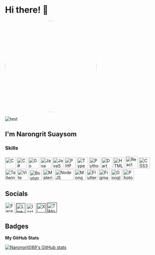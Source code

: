 # Hi there! 👋

<div>
  <div>
  <img src="https://media4.giphy.com/media/v1.Y2lkPTc5MGI3NjExOWFydnl2czRlZXIyeHk5dzZkdmpkMGZhbWYyanhwdWRua2N5N2ZvYiZlcD12MV9pbnRlcm5hbF9naWZfYnlfaWQmY3Q9Zw/qgQUggAC3Pfv687qPC/giphy.gif" style="width: 300px; height: auto; border-radius: 50%;" />
</div>
<p align="left">
  <img src="https://komarev.com/ghpvc/?username=test&label=Profile%20views&color=0e75b6&style=flat" alt="test" />
</p>

  ## I'm Narongrit Suaysom


### Skills

<p align="left">
  <img src="https://upload.wikimedia.org/wikipedia/commons/1/19/C_Logo.png?20201023095457" width="34" height="36" alt="C" />
  <img src="https://upload.wikimedia.org/wikipedia/commons/thumb/b/bd/Logo_C_sharp.svg/384px-Logo_C_sharp.svg.png?20221121173824" width="34" height="36" alt="C#" />
  <img src="https://raw.githubusercontent.com/danielcranney/readme-generator/main/public/icons/skills/go-colored.svg" width="36" height="36" alt="Go" />
  <img src="https://raw.githubusercontent.com/danielcranney/readme-generator/main/public/icons/skills/java-colored.svg" width="36" height="36" alt="Java" />
  <img src="https://raw.githubusercontent.com/danielcranney/readme-generator/main/public/icons/skills/javascript-colored.svg" width="36" height="36" alt="JavaScript" />
  <img src="https://raw.githubusercontent.com/danielcranney/readme-generator/main/public/icons/skills/php-colored.svg" width="36" height="36" alt="PHP" />
  <img src="https://raw.githubusercontent.com/danielcranney/readme-generator/main/public/icons/skills/typescript-colored.svg" width="36" height="36" alt="TypeScript" />
  <img src="https://raw.githubusercontent.com/danielcranney/readme-generator/main/public/icons/skills/python-colored.svg" width="36" height="36" alt="Python" />
  <img src="https://dart-code.gallerycdn.vsassets.io/extensions/dart-code/dart-code/3.83.20240201/1706802331870/Microsoft.VisualStudio.Services.Icons.Default" width="36" height="36" alt="Dart" />
  <img src="https://cdn-icons-png.flaticon.com/512/732/732212.png" width="36" height="36" alt="HTML5" />
  <img src="https://raw.githubusercontent.com/danielcranney/readme-generator/main/public/icons/skills/react-colored.svg" width="40" height="40" alt="React" />
  <img src="https://upload.wikimedia.org/wikipedia/commons/thumb/6/62/CSS3_logo.svg/800px-CSS3_logo.svg.png" width="36" height="36" alt="CSS3" />
  <img src="https://raw.githubusercontent.com/danielcranney/readme-generator/main/public/icons/skills/tailwindcss-colored.svg" width="36" height="36" alt="TailwindCSS" />
  <img src="https://raw.githubusercontent.com/danielcranney/readme-generator/main/public/icons/skills/vite-colored.svg" width="36" height="36" alt="Vite" />
  <img src="https://uxwing.com/wp-content/themes/uxwing/download/brands-and-social-media/bootstrap-5-logo-icon.png" width="40" height="34" alt="Bootstrap" />
  <img src="https://raw.githubusercontent.com/danielcranney/readme-generator/main/public/icons/skills/materialui-colored.svg" width="36" height="36" alt="Material UI" />
  <img src="https://upload.wikimedia.org/wikipedia/commons/thumb/d/d9/Node.js_logo.svg/590px-Node.js_logo.svg.png" width="60" height="36" alt="NodeJS" />
  <img src="https://raw.githubusercontent.com/danielcranney/readme-generator/main/public/icons/skills/mongodb-colored.svg" width="36" height="36" alt="MongoDB" />
  <img src="https://upload.wikimedia.org/wikipedia/commons/thumb/7/79/Flutter_logo.svg/2048px-Flutter_logo.svg.png" width="36" height="36" alt="Flutter" />
  <img src="https://raw.githubusercontent.com/danielcranney/readme-generator/main/public/icons/skills/figma-colored.svg" width="36" height="36" alt="Figma" />
  <img src="https://raw.githubusercontent.com/danielcranney/readme-generator/main/public/icons/skills/googlecloud-colored.svg" width="36" height="36" alt="Google Cloud" />
  <img src="https://i.pinimg.com/originals/5c/98/5e/5c985e0b67da1a2f01c07a30996f128f.png" width="36" height="36" alt="Photoshop" />
</p>

## Socials

<p align="left"> 
  <a href="https://www.facebook.com/narongrit suaysom" target="_blank" rel="noreferrer"> 
    <img src="https://upload.wikimedia.org/wikipedia/commons/thumb/0/05/Facebook_Logo_%282019%29.png/1024px-Facebook_Logo_%282019%29.png" width="32" height="32" alt="Facebook" />
  </a> 
  <a href="" target="_blank" rel="noreferrer"> 
    <img src="https://upload.wikimedia.org/wikipedia/commons/thumb/4/41/LINE_logo.svg/2048px-LINE_logo.svg.png" width="30" height="30" alt="Line" />
  </a> 
  <a href="http://www.instagram.com/save_nrr" target="_blank" rel="noreferrer"> 
    <img src="https://upload.wikimedia.org/wikipedia/commons/thumb/e/e7/Instagram_logo_2016.svg/2048px-Instagram_logo_2016.svg.png" width="30" height="30" alt="Instagram" />
  </a>
  <a href="" target="_blank" rel="noreferrer"> 
    <img src="https://upload.wikimedia.org/wikipedia/commons/thumb/5/57/X_logo_2023_%28white%29.png/480px-X_logo_2023_%28white%29.png" width="30" height="30" alt="X" />
  </a>
  <a href="" target="_blank" rel="noreferrer"> 
    <img src="https://cdn.pixabay.com/photo/2021/06/15/12/28/tiktok-6338430_1280.png" width="32" height="32" alt="Tiktok" />
  </a>
</p>

## Badges

<b>My GitHub Stats</b>

<a href="http://www.github.com/Narongrit089">
  <img src="https://github-readme-stats.vercel.app/api?username=Narongrit089&show_icons=true&hide=&count_private=true&title_color=a855f7&text_color=ffffff&icon_color=ec4899&bg_color=181824&hide_border=true&show_icons=true" alt="Narongrit089's GitHub stats" />
</a>
